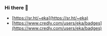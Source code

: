 ### Hi there 👋

- [https://sr.ht/~eka](https://sr.ht/~eka)
- [https://www.credly.com/users/eka/badges](https://www.credly.com/users/eka/badges)
